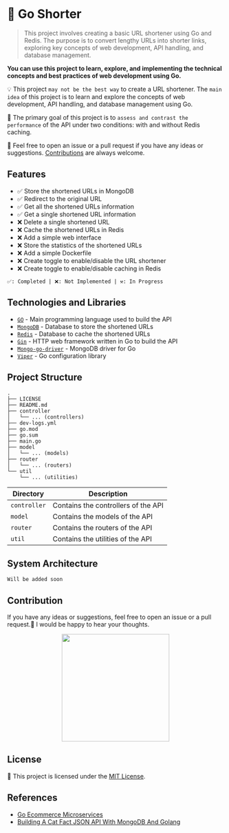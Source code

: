 # 🔗 Go Shorter
> This project involves creating a basic URL shortener using Go and Redis. The purpose is to convert lengthy URLs into shorter links, exploring key concepts of web development, API handling, and database management.

**You can use this project to learn, explore, and implementing the technical concepts and best practices of web development using Go.**

💡 This project `may not be the best way` to create a URL shortener. The `main idea` of this project is to learn and explore the concepts of web development, API handling, and database management using Go.

🎯 The primary goal of this project is to `assess and contrast the performance` of the API under two conditions: with and without Redis caching.

💬 Feel free to open an issue or a pull request if you have any ideas or suggestions. [Contributions](#contribution) are always welcome.

## Features
- ✅ Store the shortened URLs in MongoDB
- ✅ Redirect to the original URL
- ✅ Get all the shortened URLs information
- ✅ Get a single shortened URL information
- ❌ Delete a single shortened URL
- ❌ Cache the shortened URLs in Redis
- ❌ Add a simple web interface
- ❌ Store the statistics of the shortened URLs
- ❌ Add a simple Dockerfile
- ❌ Create toggle to enable/disable the URL shortener
- ❌ Create toggle to enable/disable caching in Redis

`✅: Completed | ❌: Not Implemented | ⚒️: In Progress`

## Technologies and Libraries
- [`GO`](https://golang.org/) - Main programming language used to build the API
- [`MongoDB`](https://www.mongodb.com/) - Database to store the shortened URLs
- [`Redis`](https://redis.io/) - Database to cache the shortened URLs
- [`Gin`](https://gin-gonic.com/) - HTTP web framework written in Go to build the API
- [`Mongo-go-driver`](https://www.mongodb.com/docs/drivers/go/current/) - MongoDB driver for Go
- [`Viper`](https://github.com/spf13/viper) - Go configuration library

## Project Structure
```
.
├── LICENSE
├── README.md
├── controller
│   └── ... (controllers)
├── dev-logs.yml
├── go.mod
├── go.sum
├── main.go
├── model
│   └── ... (models)
├── router
│   └── ... (routers)
└── util
    └── ... (utilities)
```

| Directory | Description |
| --- | --- |
| `controller` | Contains the controllers of the API |
| `model` | Contains the models of the API |
| `router` | Contains the routers of the API |
| `util` | Contains the utilities of the API |

## System Architecture
`Will be added soon`

## Contribution
If you have any ideas or suggestions, feel free to open an issue or a pull request.🤝 I would be happy to hear your thoughts.

<p align="center">
    <img width='250px' src='https://media.tenor.com/yNAtg-pEhfAAAAAd/azizi-asadel-azizi.gif' />
</p>

## License
📜 This project is licensed under the [MIT License](LICENSE).

## References
- [Go Ecommerce Microservices](https://github.com/mehdihadeli/go-ecommerce-microservices)
- [Building A Cat Fact JSON API With MongoDB And Golang](https://www.youtube.com/watch?v=iak56rgR05A)